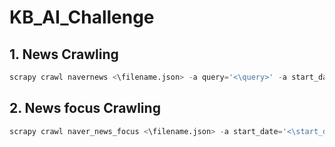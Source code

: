 # KB_AI_Challenge

## 1. News Crawling

```python
scrapy crawl navernews <\filename.json> -a query='<\query>' -a start_date='<\start_date>' -a end_date='<\end_date>' -a time_break=<\time(option)>
```

## 2. News focus Crawling

```python
scrapy crawl naver_news_focus <\filename.json> -a start_date='<\start_date>' -a end_date='<\end_date(default:today)>' -a time_break=<\time(option)>
```
